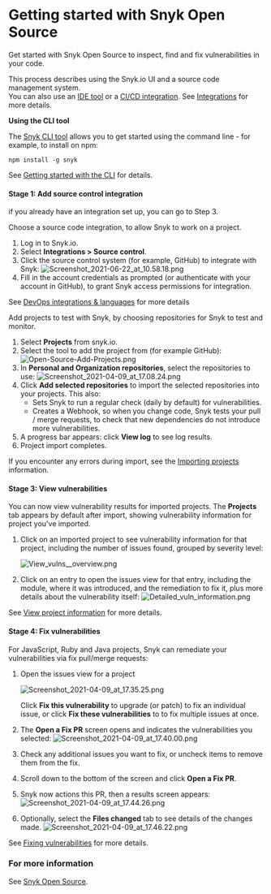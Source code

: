 # Getting started with Snyk Open Source

Get started with Snyk Open Source to inspect, find and fix vulnerabilities in your code.

This process describes using the Snyk.io UI and a source code management system.  
You can also use an [IDE tool](https://support.snyk.io/hc/en-us/sections/360001138118-IDE-tools) or a [CI/CD integration](https://support.snyk.io/hc/en-us/sections/360001152577-CI-CD-integrations). See [Integrations](https://docs.snyk.io/integrations) for more details.

**Using the CLI tool**

The [Snyk CLI tool](https://docs.snyk.io/snyk-cli/guides-for-our-cli/getting-started-with-the-cli) allows you to get started using the command line - for example, to install on npm:

```text
npm install -g snyk
```

See [Getting started with the CLI](https://docs.snyk.io/snyk-cli/guides-for-our-cli/getting-started-with-the-cli) for details.

#### Stage 1: Add source control integration

if you already have an integration set up, you can go to Step 3.

Choose a source code integration, to allow Snyk to work on a project. 

1. Log in to Snyk.io.
2. Select **Integrations &gt; Source control**.
3. Click the source control system \(for example, GitHub\) to integrate with Snyk: ![Screenshot\_2021-06-22\_at\_10.58.18.png](https://support.snyk.io/hc/article_attachments/4402931344657/Screenshot_2021-06-22_at_10.58.18.png)
4. Fill in the account credentials as prompted \(or authenticate with your account in GitHub\), to grant Snyk access permissions for integration.

See [DevOps integrations & languages](https://support.snyk.io/hc/en-us/articles/360011733538-DevOps-integrations-languages) for more details

Add projects to test with Snyk, by choosing repositories for Snyk to test and monitor.

1. Select **Projects** from snyk.io.
2. Select the tool to add the project from \(for example GitHub\): ![Open-Source-Add-Projects.png](https://support.snyk.io/hc/article_attachments/360012555458/Open-Source-Add-Projects.png)
3. In **Personal and Organization repositories**, select the repositories to use: ![Screenshot\_2021-04-09\_at\_17.08.24.png](https://support.snyk.io/hc/article_attachments/360018814357/Screenshot_2021-04-09_at_17.08.24.png)
4. Click **Add selected repositories** to import the selected repositories into your projects. This also:
   * Sets Snyk to run a regular check \(daily by default\) for vulnerabilities.
   * Creates a Webhook, so when you change code, Snyk tests your pull / merge requests, to check that new dependencies do not introduce more vulnerabilities.
5. A progress bar appears: click **View log** to see log results. 
6. Project import completes.

If you encounter any errors during import, see the [Importing projects](https://support.snyk.io/hc/en-us/sections/360000923478-Importing-projects) information.

#### Stage 3: View vulnerabilities

You can now view vulnerability results for imported projects. The **Projects** tab appears by default after import, showing vulnerability information for project you've imported.

1. Click on an imported project to see vulnerability information for that project, including the number of issues found, grouped by severity level:

   ![View\_vulns\_\_overview.png](https://support.snyk.io/hc/article_attachments/360012480237/View_vulns__overview.png)

2. Click on an entry to open the issues view for that entry, including the module, where it was introduced, and the remediation to fix it, plus more details about the vulnerability itself: ![Detailed\_vuln\_information.png](https://support.snyk.io/hc/article_attachments/360012555638/Detailed_vuln_information.png)

See  [View project information](https://docs.snyk.io/getting-started/introduction-to-snyk-projects/view-project-information) for more details.

#### Stage 4: Fix vulnerabilities

For JavaScript, Ruby and Java projects, Snyk can remediate your vulnerabilities via fix pull/merge requests:

1. Open the issues view for a project

   ![Screenshot\_2021-04-09\_at\_17.35.25.png](https://support.snyk.io/hc/article_attachments/360018815217/Screenshot_2021-04-09_at_17.35.25.png)

   Click **Fix this vulnerability** to upgrade \(or patch\) to fix an individual issue, or click **Fix these vulnerabilities** to to fix multiple issues at once.

2. The **Open a Fix PR** screen opens and indicates the vulnerabilities you selected: ![Screenshot\_2021-04-09\_at\_17.40.00.png](https://support.snyk.io/hc/article_attachments/360018815237/Screenshot_2021-04-09_at_17.40.00.png)
3. Check any additional issues you want to fix, or uncheck items to remove them from the fix.
4. Scroll down to the bottom of the screen and click **Open a Fix PR**.
5. Snyk now actions this PR, then a results screen appears: ![Screenshot\_2021-04-09\_at\_17.44.26.png](https://support.snyk.io/hc/article_attachments/360018815277/Screenshot_2021-04-09_at_17.44.26.png)
6. Optionally, select the **Files changed** tab to see details of the changes made. ![Screenshot\_2021-04-09\_at\_17.46.22.png](https://support.snyk.io/hc/article_attachments/360018815297/Screenshot_2021-04-09_at_17.46.22.png)

See [Fixing vulnerabilities](https://docs.snyk.io/snyk-open-source/open-source-basics/fixing-vulnerabilities) for more details.

### For more information

See [Snyk Open Source](https://docs.snyk.io/snyk-open-source).

